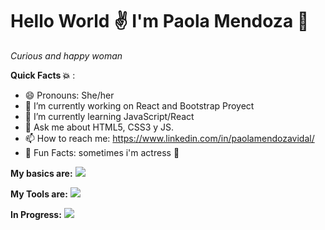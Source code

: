 # **Hello World :v: I'm Paola Mendoza :dizzy:**
 *Curious and happy woman*



**Quick Facts :boom:** :
- 😄 Pronouns: She/her 
- 🔭 I’m currently working on React and Bootstrap Proyect
- 🌱 I’m currently learning JavaScript/React
- 💬 Ask me about HTML5, CSS3 y JS.
- 📫 How to reach me: https://www.linkedin.com/in/paolamendozavidal/
- :crystal_ball: Fun Facts: sometimes i'm actress :see_no_evil:

**My basics are:**
![](https://i.imgur.com/8to1832.png)


**My Tools are:**
![](https://i.imgur.com/5rM6nAx.png)


**In Progress:**
![](https://i.imgur.com/bmcv58h.png)

